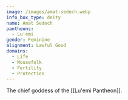 ```yaml
---
image: /images/amat-sedech.webp
info_box_type: deity
name: Amat Sedech
pantheons:
  - Lu'emi
gender: Feminine
alignment: Lawful Good
domains:
  - Life
  - Mousefolk
  - Fertility
  - Protection
---
```

The chief goddess of the [[Lu'emi Pantheon]].